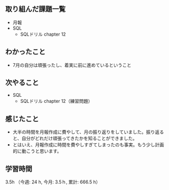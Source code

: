 ## 取り組んだ課題一覧
- 月報
- SQL 
    - SQLドリル chapter 12
  
## わかったこと
- 7月の自分は頑張ったし、着実に前に進めているということ

## 次やること
- SQL
    - SQLドリル chapter 12（練習問題）

## 感じたこと
- 大半の時間を月報作成に費やして、月の振り返りをしていました。振り返ると、自分がどれだけ頑張ってきたかを知ることができました。
- とはいえ、月報作成に時間を費やしすぎてしまったのも事実。もう少し計画的に動こうと思います。
    
## 学習時間
3.5h （今週: 24 h, 今月: 3.5ｈ, 累計: 666.5 h）